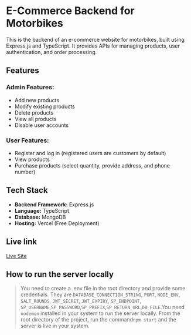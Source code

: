 # E-Commerce Backend for Motorbikes

This is the backend of an e-commerce website for motorbikes, built using Express.js and TypeScript. It provides APIs for managing products, user authentication, and order processing.

## Features

### Admin Features:

- Add new products
- Modify existing products
- Delete products
- View all products
- Disable user accounts

### User Features:

- Register and log in (registered users are customers by default)
- View products
- Purchase products (select quantity, provide address, and phone number)

## Tech Stack

- **Backend Framework:** Express.js
- **Language:** TypeScript
- **Database:** MongoDB
- **Hosting:** Vercel (Free Deployment)

## Live link

[Live Site](https://assignment-4-backend-beige.vercel.app/)

## How to run the server locally

> You need to create a .env file in the root directory and provide some credentials. They are `DATABASE_CONNECTION_STRING`, `PORT`, `NODE_ENV`, `SALT_ROUNDS`, `JWT_SECRET`, `JWT_EXPIRY`, `SP_ENDPOINT`, `SP_USERNAME`,`SP_PASSWORD`,`SP_PREFIX`,`SP_RETURN_URL`,`DB_FILE`.You need `nodemon` installed in your system to run the server locally. From the root directory of the project, run the command`npm start` and the server is live in your system.
